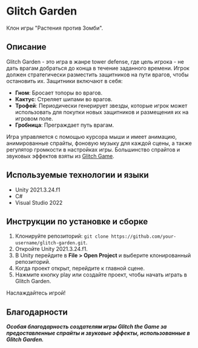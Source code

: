 # Glitch Garden

Клон игры "Растения против Зомби".

## Описание

Glitch Garden - это игра в жанре tower defense, где цель игрока - не дать врагам добраться до конца в течение заданного времени. Игрок должен стратегически разместить защитников на пути врагов, чтобы остановить их. Защитники включают в себя:

- **Гном**: Бросает топоры во врагов.
- **Кактус**: Стреляет шипами во врагов.
- **Трофей**: Периодически генерирует звезды, которые игрок может использовать для покупки новых защитников и размещения их на игровом поле.
- **Гробница**: Преграждает путь врагам.

Игра управляется с помощью курсора мыши и имеет анимацию, анимированные спрайты, фоновую музыку для каждой сцены, а также регулятор громкости в настройках игры. Большинство спрайтов и звуковых эффектов взяты из [Glitch Game](https://www.glitchthegame.com/).

## Используемые технологии и языки

- Unity 2021.3.24.f1
- C#
- Visual Studio 2022

## Инструкции по установке и сборке

1. Клонируйте репозиторий: `git clone https://github.com/your-username/glitch-garden.git`.
2. Откройте Unity 2021.3.24.f1.
3. В Unity перейдите в **File > Open Project** и выберите клонированный репозиторий.
4. Когда проект открыт, перейдите к главной сцене.
5. Нажмите кнопку play или создайте проект, чтобы начать играть в Glitch Garden.

Наслаждайтесь игрой!

## Благодарности
***Особая благодарность создателям игры Glitch the Game за предоставленные спрайты и звуковые эффекты, использованные в Glitch Garden.***